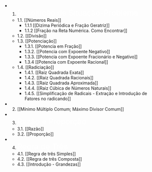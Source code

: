 - 1. <span style="color: white; font-size:25px">Resolução de Situação-Problema</span>
	- 1.1. [[Números Reais]]
		- 1.1.1 [[Dizima Periódica e Fração Geratriz]]
		- 1.1.2 [[Fração na Reta Numérica. Como Encontrar]]
	- 1.2. [[Divisão]]
	- 1.3. [[Potenciação]]
		- 1.3.1. [[Potencia em Fração]]
		- 1.3.2. [[Potencia com Expoente Negativo]]
		- 1.3.3. [[Potencia com Expoente Fracionário e Negativo]]  
		- 1.3.4 [[Potencia com Expoente Racional]]
	* 1.4. [[Radiciação]]
		* 1.4.1. [[Raiz Quadrada Exata]]
		- 1.4.2. [[Raiz Quadrada Racionais]]
		- 1.4.3. [[Raiz Quadrada Aproximada]]
		- 1.4.4. [[Raiz Cúbica de Números Naturais]]
		- 1.4.5. [[Simplificação de Radicais - Extração e Introdução de Fatores no radicando]]
- 2. [[Mínimo Múltiplo Comum; Máximo Divisor Comum]]
- 3. <span style="color: white; font-size:25px">Razão e Proporção</span>
	- 3.1. [[Razão]]
	- 3.2. [[Proporção]]
- 4. <span style="color: white; font-size:25px">Regra de Três</span>
	- 4.1. [[Regra de três Simples]]
	- 4.2. [[Regra de três Composta]]
	- 4.3. [[Introdução - Grandezas]]
